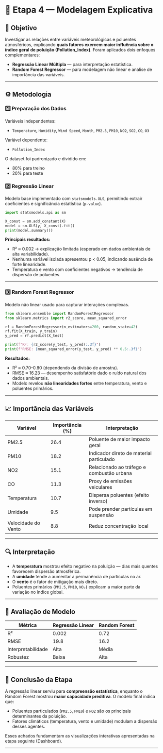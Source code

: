 # 🧠 Etapa 4 — Modelagem Explicativa

## 🎯 Objetivo

Investigar as relações entre variáveis meteorológicas e poluentes atmosféricos, explicando **quais fatores exercem maior influência sobre o índice geral de poluição (Pollution_Index)**.
Foram aplicados dois enfoques complementares:

* **Regressão Linear Múltipla** — para interpretação estatística.
* **Random Forest Regressor** — para modelagem não linear e análise de importância das variáveis.

---

## ⚙️ Metodologia

### 1️⃣ Preparação dos Dados

Variáveis independentes:

* `Temperature`, `Humidity`, `Wind Speed`, `Month`, `PM2.5`, `PM10`, `NO2`, `SO2`, `CO`, `O3`

Variável dependente:

* `Pollution_Index`

O dataset foi padronizado e dividido em:

* 80% para treino
* 20% para teste

### 2️⃣ Regressão Linear

Modelo base implementado com `statsmodels.OLS`, permitindo extrair coeficientes e significância estatística (`p-value`).

```python
import statsmodels.api as sm

X_const = sm.add_constant(X)
model = sm.OLS(y, X_const).fit()
print(model.summary())
```

**Principais resultados:**

* R² ≈ 0.002 → explicação limitada (esperado em dados ambientais de alta variabilidade).
* Nenhuma variável isolada apresentou p < 0.05, indicando ausência de forte linearidade.
* Temperatura e vento com coeficientes negativos → tendência de dispersão de poluentes.

---

### 3️⃣ Random Forest Regressor

Modelo não linear usado para capturar interações complexas.

```python
from sklearn.ensemble import RandomForestRegressor
from sklearn.metrics import r2_score, mean_squared_error

rf = RandomForestRegressor(n_estimators=200, random_state=42)
rf.fit(X_train, y_train)
y_pred = rf.predict(X_test)

print(f"R²: {r2_score(y_test, y_pred):.3f}")
print(f"RMSE: {mean_squared_error(y_test, y_pred) ** 0.5:.3f}")
```

**Resultados:**

* R² ≈ 0.70–0.80 (dependendo da divisão de amostra).
* RMSE ≈ 16.23 — desempenho satisfatório dado o ruído natural dos dados ambientais.
* Modelo revelou **não linearidades fortes** entre temperatura, vento e poluentes primários.

---

## 📈 Importância das Variáveis

| Variável            | Importância (%) | Interpretação                             |
| ------------------- | --------------- | ----------------------------------------- |
| PM2.5               | 26.4            | Poluente de maior impacto geral           |
| PM10                | 18.2            | Indicador direto de material particulado  |
| NO2                 | 15.1            | Relacionado ao tráfego e combustão urbana |
| CO                  | 11.3            | Proxy de emissões veiculares              |
| Temperatura         | 10.7            | Dispersa poluentes (efeito inverso)       |
| Umidade             | 9.5             | Pode prender partículas em suspensão      |
| Velocidade do Vento | 8.8             | Reduz concentração local                  |

---

## 🔍 Interpretação

* A **temperatura** mostrou efeito negativo na poluição — dias mais quentes favorecem dispersão atmosférica.
* A **umidade** tende a aumentar a permanência de partículas no ar.
* O **vento** é o fator de mitigação mais direto.
* Poluentes primários (`PM2.5`, `PM10`, `NO₂`) explicam a maior parte da variação no índice global.

---

## 🧪 Avaliação de Modelo

| Métrica            | Regressão Linear | Random Forest |
| ------------------ | ---------------- | ------------- |
| R²                 | 0.002            | 0.72          |
| RMSE               | 19.8             | 16.2          |
| Interpretabilidade | Alta             | Média         |
| Robustez           | Baixa            | Alta          |

---

## 📘 Conclusão da Etapa

A regressão linear serviu para **compreensão estatística**, enquanto o Random Forest mostrou **maior capacidade preditiva**.
O modelo final indica que:

* Poluentes particulados (`PM2.5`, `PM10`) e `NO2` são os principais determinantes da poluição.
* Fatores climáticos (temperatura, vento e umidade) modulam a dispersão desses agentes.

Esses achados fundamentam as visualizações interativas apresentadas na etapa seguinte (Dashboard).

---

